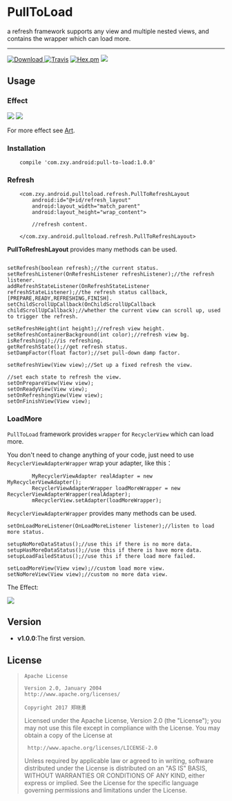 # **PullToLoad**
a refresh framework supports any view and multiple nested views, and contains the wrapper which can load more. 

----

[ ![Download](https://api.bintray.com/packages/sunzxyong/maven/PullToLoad/images/download.svg) ](https://bintray.com/sunzxyong/maven/PullToLoad/_latestVersion)[![Travis](https://img.shields.io/travis/rust-lang/rust.svg)]() [![Hex.pm](https://img.shields.io/hexpm/l/plug.svg)]() ![](https://img.shields.io/badge/library-lightweight-yellow.svg)

## **Usage**

### **Effect**
![](https://github.com/Sunzxyong/pull-to-load/blob/master/art/refresh_2.gif)
![](https://github.com/Sunzxyong/pull-to-load/blob/master/art/refresh_3.gif)

For more effect see [Art](https://github.com/Sunzxyong/pull-to-load/tree/master/art).
### **Installation**

```
    compile 'com.zxy.android:pull-to-load:1.0.0'
```

### **Refresh**

```
    <com.zxy.android.pulltoload.refresh.PullToRefreshLayout
        android:id="@+id/refresh_layout"
        android:layout_width="match_parent"
        android:layout_height="wrap_content">

        //refresh content.

    </com.zxy.android.pulltoload.refresh.PullToRefreshLayout>
```

**PullToRefreshLayout** provides many methods can be used.

```

setRefresh(boolean refresh);//the current status.
setRefreshListener(OnRefreshListener refreshListener);//the refresh listener.
addRefreshStateListener(OnRefreshStateListener refreshStateListener);//the refresh status callback,[PREPARE,READY,REFRESHING,FINISH].
setChildScrollUpCallback(OnChildScrollUpCallback childScrollUpCallback);//whether the current view can scroll up, used to trigger the refresh.

setRefreshHeight(int height);//refresh view height.
setRefreshContainerBackground(int color);//refresh view bg.
isRefreshing();//is refreshing.
getRefreshState();//get refresh status.
setDampFactor(float factor);//set pull-down damp factor.

setRefreshView(View view);//Set up a fixed refresh the view.

//set each state to refresh the view.
setOnPrepareView(View view);
setOnReadyView(View view);
setOnRefreshingView(View view);
setOnFinishView(View view);
```

### **LoadMore**

`PullToLoad` framework provides `wrapper` for `RecyclerView` which can load more.

You don't need to change anything of your code, just need to use `RecyclerViewAdapterWrapper` wrap your adapter, like this：

```
        MyRecyclerViewAdapter realAdapter = new MyRecyclerViewAdapter();
        RecyclerViewAdapterWrapper loadMoreWrapper = new RecyclerViewAdapterWrapper(realAdapter);
        mRecyclerView.setAdapter(loadMoreWrapper);
```

`RecyclerViewAdapterWrapper` provides many methods can be used.

```
setOnLoadMoreListener(OnLoadMoreListener listener);//listen to load more status.

setupNoMoreDataStatus();//use this if there is no more data.
setupHasMoreDataStatus();//use this if there is have more data.
setupLoadFailedStatus();//use this if there load more failed.

setLoadMoreView(View view);//custom load more view.
setNoMoreView(View view);//custom no more data view.
```

The Effect:

![](https://github.com/Sunzxyong/pull-to-load/blob/master/art/loadmore.gif)

## **Version**
* **v1.0.0**:The first version.

## **License**

>
>     Apache License
>
>     Version 2.0, January 2004
>     http://www.apache.org/licenses/
>
>     Copyright 2017 郑晓勇
>
>  Licensed under the Apache License, Version 2.0 (the "License");
>  you may not use this file except in compliance with the License.
>  You may obtain a copy of the License at
>
>      http://www.apache.org/licenses/LICENSE-2.0
>
>  Unless required by applicable law or agreed to in writing, software
>  distributed under the License is distributed on an "AS IS" BASIS,
>  WITHOUT WARRANTIES OR CONDITIONS OF ANY KIND, either express or implied.
>  See the License for the specific language governing permissions and
>  limitations under the License. 

